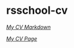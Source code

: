 # rsschool-cv
_[My CV Markdown](https://lappavel.github.io/rsschool-cv/cv)_

_[My CV Page](https://lappavel.github.io/rsschool-cv/)_
